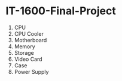 # IT-1600-Final-Project

1. CPU
2. CPU Cooler
3. Motherboard
4. Memory
5. Storage
6. Video Card
7. Case
8. Power Supply
